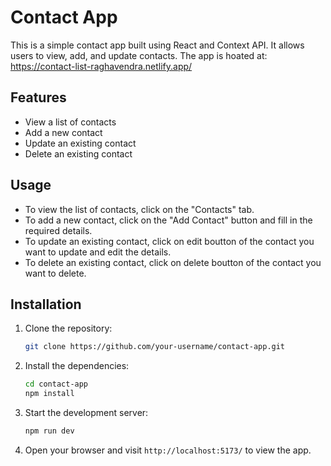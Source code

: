 # Contact App

This is a simple contact app built using React and Context API. It allows users to view, add, and update contacts.
The app is hoated at: https://contact-list-raghavendra.netlify.app/

## Features

- View a list of contacts
- Add a new contact
- Update an existing contact
- Delete an existing contact

## Usage

- To view the list of contacts, click on the "Contacts" tab.
- To add a new contact, click on the "Add Contact" button and fill in the required details.
- To update an existing contact, click on edit boutton of the contact you want to update and edit the details.
- To delete an existing contact, click on delete boutton of the contact you want to delete.

## Installation

1. Clone the repository:

   ```bash
   git clone https://github.com/your-username/contact-app.git
   ```

2. Install the dependencies:

   ```bash
   cd contact-app
   npm install
   ```

3. Start the development server:

   ```bash
   npm run dev
   ```

4. Open your browser and visit `http://localhost:5173/` to view the app.


